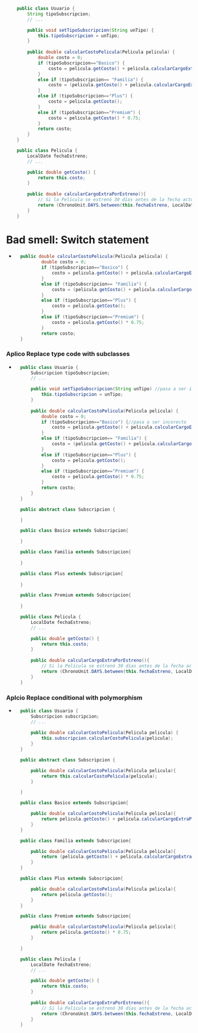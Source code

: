```Java
    public class Usuario {
        String tipoSubscripcion;
        // ...

        public void setTipoSubscripcion(String unTipo) {
            this.tipoSubscripcion = unTipo;
        }
        
        public double calcularCostoPelicula(Pelicula pelicula) {
            double costo = 0;
            if (tipoSubscripcion=="Basico") {
                costo = pelicula.getCosto() + pelicula.calcularCargoExtraPorEstreno();
            }
            else if (tipoSubscripcion== "Familia") {
                costo = (pelicula.getCosto() + pelicula.calcularCargoExtraPorEstreno()) * 0.90;
            }
            else if (tipoSubscripcion=="Plus") {
                costo = pelicula.getCosto();
            }
            else if (tipoSubscripcion=="Premium") {
                costo = pelicula.getCosto() * 0.75;
            }
            return costo;
        }
    }

    public class Pelicula {
        LocalDate fechaEstreno;
        // ...

        public double getCosto() {
            return this.costo;
        }
        
        public double calcularCargoExtraPorEstreno(){
            // Si la Película se estrenó 30 días antes de la fecha actual, retorna un cargo de 0$, caso contrario, retorna un cargo extra de 300$
            return (ChronoUnit.DAYS.between(this.fechaEstreno, LocalDate.now()) ) > 30 ? 0 : 300;
        }
    }
```
# Bad smell: Switch statement
- ```Java
    public double calcularCostoPelicula(Pelicula pelicula) {
            double costo = 0;
            if (tipoSubscripcion=="Basico") {
                costo = pelicula.getCosto() + pelicula.calcularCargoExtraPorEstreno();
            }
            else if (tipoSubscripcion== "Familia") {
                costo = (pelicula.getCosto() + pelicula.calcularCargoExtraPorEstreno()) * 0.90;
            }
            else if (tipoSubscripcion=="Plus") {
                costo = pelicula.getCosto();
            }
            else if (tipoSubscripcion=="Premium") {
                costo = pelicula.getCosto() * 0.75;
            }
            return costo;
    }
  ```
### Aplico Replace type code with subclasses
- ```Java 
    public class Usuario {
        Subscripcion tipoSubscripcion;
        // ...

        public void setTipoSubscripcion(String unTipo) //pasa a ser incorrecto
            this.tipoSubscripcion = unTipo;
        }
        
        public double calcularCostoPelicula(Pelicula pelicula) {
            double costo = 0;
            if (tipoSubscripcion=="Basico") {//pasa a ser incorecto
                costo = pelicula.getCosto() + pelicula.calcularCargoExtraPorEstreno();
            }
            else if (tipoSubscripcion== "Familia") {
                costo = (pelicula.getCosto() + pelicula.calcularCargoExtraPorEstreno()) * 0.90;
            }
            else if (tipoSubscripcion=="Plus") {
                costo = pelicula.getCosto();
            }
            else if (tipoSubscripcion=="Premium") {
                costo = pelicula.getCosto() * 0.75;
            }
            return costo;
        }
    }

    public abstract class Subscripcion {

    }

    public class Basico extends Subscripcion{

    }

    public class Familia extends Subscripcion{
        
    }

    public class Plus extends Subscripcion{
        
    }

    public class Premium extends Subscripcion{
        
    }

    public class Pelicula {
        LocalDate fechaEstreno;
        // ...

        public double getCosto() {
            return this.costo;
        }
        
        public double calcularCargoExtraPorEstreno(){
            // Si la Película se estrenó 30 días antes de la fecha actual, retorna un cargo de 0$, caso contrario, retorna un cargo extra de 300$
            return (ChronoUnit.DAYS.between(this.fechaEstreno, LocalDate.now()) ) > 30 ? 0 : 300;
        }
    }
  ```
### Aplcio Replace conditional with polymorphism
- ```Java 
    public class Usuario {
        Subscripcion subscripcion;
        // ...
        
        public double calcularCostoPelicula(Pelicula pelicula) {
            this.subscripcion.calcularCostoPelicula(pelicula);
        }
    }

    public abstract class Subscripcion {

        public double calcularCostoPelicula(Pelicula pelicula){
            return this.calcularCostoPelicula(pelicula);
        }

    }

    public class Basico extends Subscripcion{

        public double calcularCostoPelicula(Pelicula pelicula){
            return pelicula.getCosto() + pelicula.calcularCargoExtraPorEstreno();
        }
    }

    public class Familia extends Subscripcion{

        public double calcularCostoPelicula(Pelicula pelicula){
            return (pelicula.getCosto() + pelicula.calcularCargoExtraPorEstreno()) * 0.90;;
        }
    }

    public class Plus extends Subscripcion{

        public double calcularCostoPelicula(Pelicula pelicula){
            return pelicula.getCosto();
        }
    }

    public class Premium extends Subscripcion{

        public double calcularCostoPelicula(Pelicula pelicula){
            return pelicula.getCosto() * 0.75;
        }

    }

    public class Pelicula {
        LocalDate fechaEstreno;
        // ...

        public double getCosto() {
            return this.costo;
        }
        
        public double calcularCargoExtraPorEstreno(){
            // Si la Película se estrenó 30 días antes de la fecha actual, retorna un cargo de 0$, caso contrario, retorna un cargo extra de 300$
            return (ChronoUnit.DAYS.between(this.fechaEstreno, LocalDate.now()) ) > 30 ? 0 : 300;
        }
    }
  ```
